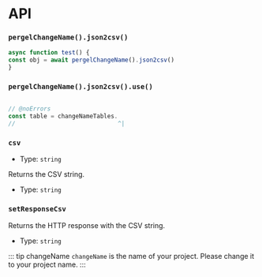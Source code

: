 # API

### `pergelChangeName().json2csv()`

```ts twoslash [server/example.ts]
async function test() {
const obj = await pergelChangeName().json2csv()
}
```


### `pergelChangeName().json2csv().use()`

```ts twoslash [server/utils/test.ts]

// @noErrors
const table = changeNameTables.
//                             ^|
```

### `csv`

- Type: `string`

Returns the CSV string.

- Type: `string`

### `setResponseCsv`

Returns the HTTP response with the CSV string.

- Type: `string`

<!-- automd:changeName -->

::: tip changeName
`changeName` is the name of your project. Please change it to your project name.
:::

<!-- /automd -->